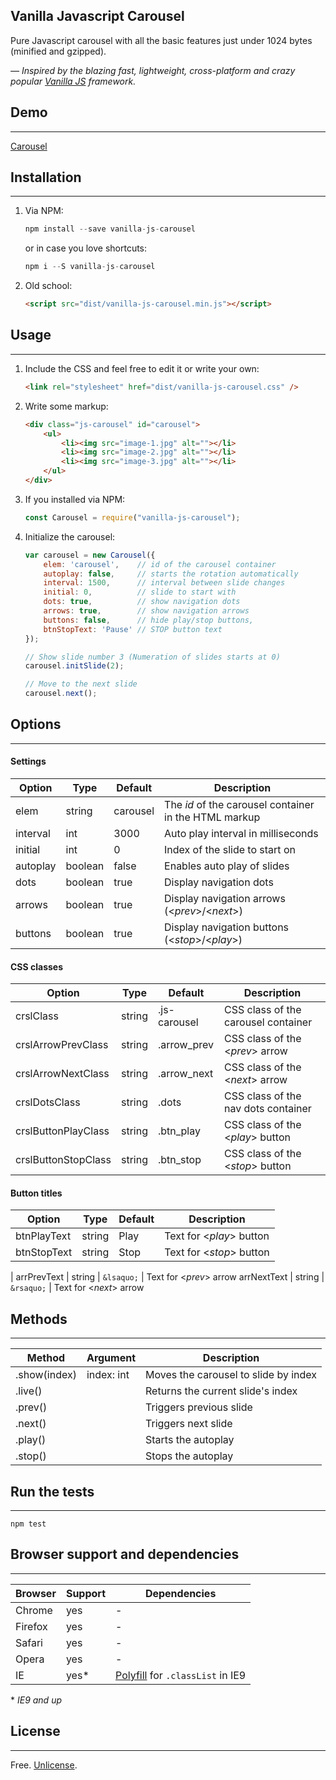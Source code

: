 Vanilla Javascript Carousel
-------

Pure Javascript carousel with all the basic features just under 1024 bytes (minified and gzipped).

*— Inspired by the blazing fast, lightweight, cross-platform and crazy popular [Vanilla JS](http://vanilla-js.com/)  framework.*


## Demo
---
[Carousel](http://zoltantothcom.github.io/vanilla-js-carousel "Carousel Demo")


## Installation
---
1. Via NPM:
    ```js
    npm install --save vanilla-js-carousel
    ```
    or in case you love shortcuts:
    ```js
    npm i --S vanilla-js-carousel
    ```
    
2. Old school: 
    ```html
    <script src="dist/vanilla-js-carousel.min.js"></script>
    ```


## Usage
---
1. Include the CSS and feel free to edit it or write your own:
    ```html
    <link rel="stylesheet" href="dist/vanilla-js-carousel.css" />
    ```

2. Write some markup:
    ```html
    <div class="js-carousel" id="carousel">
        <ul>
            <li><img src="image-1.jpg" alt=""></li>
            <li><img src="image-2.jpg" alt=""></li>
            <li><img src="image-3.jpg" alt=""></li>
        </ul>
    </div>
    ```

3. If you installed via NPM:
    ```js
    const Carousel = require("vanilla-js-carousel");
    ```

4. Initialize the carousel:
    ```js
    var carousel = new Carousel({
        elem: 'carousel',    // id of the carousel container
        autoplay: false,     // starts the rotation automatically
        interval: 1500,      // interval between slide changes
        initial: 0,          // slide to start with
        dots: true,          // show navigation dots
        arrows: true,        // show navigation arrows
        buttons: false,      // hide play/stop buttons,
        btnStopText: 'Pause' // STOP button text
    });

    // Show slide number 3 (Numeration of slides starts at 0)
    carousel.initSlide(2);

    // Move to the next slide
    carousel.next();
    ```


## Options
---

#### Settings
Option | Type | Default | Description
------ | ---- | ------- | -----------
elem | string | carousel | The _id_ of the carousel container in the HTML markup
interval | int  | 3000 | Auto play interval in milliseconds
initial | int | 0 | Index of the slide to start on
autoplay | boolean | false | Enables auto play of slides
dots | boolean | true | Display navigation dots
arrows | boolean | true | Display navigation arrows (<*prev*>/<*next*>)
buttons | boolean | true | Display navigation buttons (<*stop*>/<*play*>)

#### CSS classes
Option | Type | Default | Description
------ | ---- | ------- | -----------
crslClass | string | .js-carousel | CSS class of the carousel container
crslArrowPrevClass | string | .arrow_prev | CSS class of the <*prev*> arrow
crslArrowNextClass | string | .arrow_next | CSS class of the <*next*> arrow
crslDotsClass | string | .dots | CSS class of the nav dots container
crslButtonPlayClass | string | .btn_play | CSS class of the <*play*> button
crslButtonStopClass | string | .btn_stop | CSS class of the <*stop*> button

#### Button titles
Option | Type | Default | Description
------ | ---- | ------- | -----------
btnPlayText | string | Play | Text for <*play*> button
btnStopText | string | Stop | Text for <*stop*> button
|
arrPrevText | string | `&lsaquo;` | Text for <*prev*> arrow
arrNextText | string | `&rsaquo;` | Text for <*next*> arrow


## Methods
---
Method | Argument | Description
------ | -------- | -----------
.show(index) | index: int | Moves the carousel to slide by index
.live() | | Returns the current slide's index
.prev() | | Triggers previous slide
.next() | | Triggers next slide
.play() | | Starts the autoplay
.stop() | | Stops the autoplay


## Run the tests
---
```
npm test
```


## Browser support and dependencies
---
Browser | Support | Dependencies
------ | -------- | -----------
Chrome | yes | -
Firefox | yes | -
Safari | yes | -
Opera | yes | -
IE | yes* | [Polyfill](//cdn.jsdelivr.net/classlist/2014.01.31/classList.min.js) for `.classList` in IE9

\* _IE9 and up_


## License
---
Free. [Unlicense](http://unlicense.org).